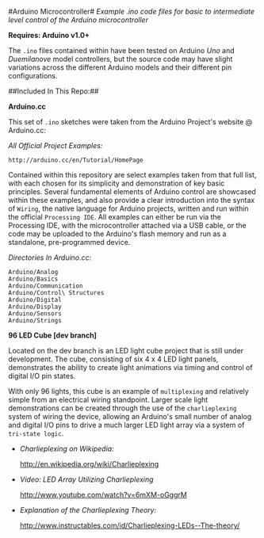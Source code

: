 #Arduino Microcontroller#
*Example .ino code files for basic to intermediate level control of the Arduino microcontroller*

**Requires: Arduino v1.0+**


The `.ino` files contained within have been tested on Arduino *Uno* and *Duemilanove* model controllers, but the source code may have slight variations across the different Arduino models and their different pin configurations. 


##Included In This Repo:##

**Arduino.cc**

This set of `.ino` sketches were taken from the Arduino Project's website @ Arduino.cc:

*All Official Project Examples:*

    http://arduino.cc/en/Tutorial/HomePage

Contained within this repository are select examples taken from that full list, with each chosen for its simplicity and demonstration of key basic principles. Several fundamental elements of Arduino control are showcased within these examples, and also provide a clear introduction into the syntax of `Wiring`, the native language for Arduino projects, written and run within the official `Processing IDE`. All examples can either be run via the Processing IDE, with the microcontroller attached via a USB cable, or the code may be uploaded to the Arduino's flash memory and run as a standalone, pre-programmed device.

*Directories In Arduino.cc:*

    Arduino/Analog
    Arduino/Basics
    Arduino/Communication
    Arduino/Control\ Structures
    Arduino/Digital
    Arduino/Display
    Arduino/Sensors
    Arduino/Strings


**96 LED Cube [dev branch]**

Located on the dev branch is an LED light cube project that is still under development. The cube, consisting of six 4 x 4 LED light panels, demonstrates the ability to create light animations via timing and control of digital I/O pin states. 

With only 96 lights, this cube is an example of `multiplexing` and relatively simple from an electrical wiring standpoint. Larger scale light demonstrations can be created through the use of the `charlieplexing` system of wiring the device, allowing an Arduino's small number of analog and digital I/O pins to drive a much larger LED light array via a system of `tri-state logic`.


+ *Charlieplexing on Wikipedia:*

    http://en.wikipedia.org/wiki/Charlieplexing


+ *Video: LED Array Utilizing Charlieplexing*

    http://www.youtube.com/watch?v=6mXM-oGggrM


+ *Explanation of the Charlieplexing Theory:*

    http://www.instructables.com/id/Charlieplexing-LEDs--The-theory/






